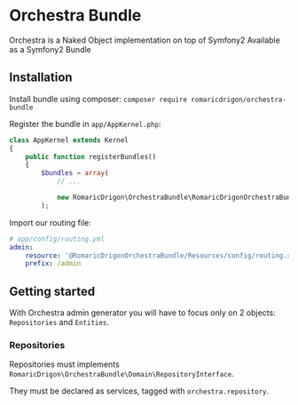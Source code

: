 Orchestra Bundle
================

Orchestra is a Naked Object implementation on top of Symfony2
Available as a Symfony2 Bundle

## Installation

Install bundle using composer:
`composer require romaricdrigon/orchestra-bundle`

Register the bundle in `app/AppKernel.php`:
```php
class AppKernel extends Kernel
{
    public function registerBundles()
    {
        $bundles = array(
            // ...

            new RomaricDrigon\OrchestraBundle\RomaricDrigonOrchestraBundle(),
        );
```

Import our routing file:
```yaml
# app/config/routing.yml
admin:
    resource: '@RomaricDrigonOrchestraBundle/Resources/config/routing.xml'
    prefix: /admin
```

## Getting started

With Orchestra admin generator you will have to focus only on 2 objects: `Repositories` and `Entities`.

### Repositories

Repositories must implements `RomaricDrigon\OrchestraBundle\Domain\RepositoryInterface`.

They must be declared as services, tagged with `orchestra.repository`.